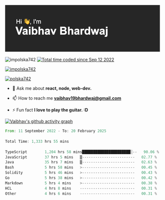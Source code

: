 <img src="./header.png" alt="header-img" />

<p align="left">
 <img src="https://komarev.com/ghpvc/?username=impolska742&label=Profile%20views&color=0e75b6&style=flat" alt="impolska742" /> 
<a href="https://wakatime.com/@1b09af48-ce6e-4843-a87c-4258bb35d460"><img src="https://wakatime.com/badge/user/1b09af48-ce6e-4843-a87c-4258bb35d460.svg" alt="Total time coded since Sep 12 2022" /></a>

</p>

<p align="left"> <a href="https://github.com/ryo-ma/github-profile-trophy"><img src="https://github-profile-trophy.vercel.app/?username=impolska742" alt="impolska742" /></a> </p>

<p align="left"> <a href="https://twitter.com/polska742" target="blank"><img src="https://img.shields.io/twitter/follow/polska742?logo=twitter&style=for-the-badge" alt="polska742" /></a> </p>

- 💬 Ask me about **react, node, web-dev.**

- 📫 How to reach me **vaibhav19bhardwaj@gmail.com**

- ⚡ Fun fact **I love to play the guitar. :D**


[![Vaibhav's github activity graph](https://github-readme-activity-graph.vercel.app/graph?username=impolska742&bg_color=272626&color=0de744&line=00ff4c&point=ffffff&area=true&hide_border=true)](https://github.com/ashutosh00710/github-readme-activity-graph)

<!--START_SECTION:waka-->

```rust
From: 11 September 2022 - To: 20 February 2025

Total Time: 1,333 hrs 55 mins

TypeScript        1,204 hrs 58 mins██████████████████████░--   90.06 %
JavaScript        37 hrs 5 mins   ▒------------------------   02.77 %
Java              35 hrs 7 mins   ▒------------------------   02.63 %
Bash              5 hrs 58 mins   >------------------------   00.45 %
Solidity          5 hrs 46 mins   >------------------------   00.43 %
Go                5 hrs 38 mins   >------------------------   00.42 %
Markdown          5 hrs 4 mins    >------------------------   00.38 %
HCL               4 hrs 8 mins    -------------------------   00.31 %
Other             4 hrs 6 mins    -------------------------   00.31 %
```

<!--END_SECTION:waka-->
